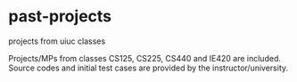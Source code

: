# past-projects
projects from uiuc classes

Projects/MPs from classes CS125, CS225, CS440 and IE420 are included.
Source codes and initial test cases are provided by the instructor/university.
